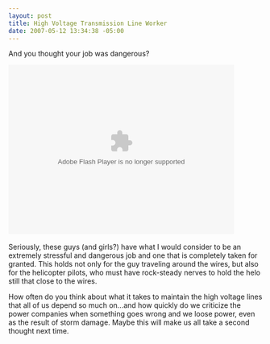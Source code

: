 ```yaml
---
layout: post
title: High Voltage Transmission Line Worker
date: 2007-05-12 13:34:38 -05:00
---
```


And you thought your job was dangerous?

<embed src="http://www.glumbert.com/embed/highpower" width="448" height="336" type="application/x-shockwave-flash" wmode="transparent"></embed>  

Seriously, these guys (and girls?) have what I would consider to be an extremely stressful and dangerous job and one that is completely taken for granted. This holds not only for the guy traveling around the wires, but also for the helicopter pilots, who must have rock-steady nerves to hold the helo still that close to the wires.

How often do you think about what it takes to maintain the high voltage lines that all of us depend so much on...and how quickly do we criticize the power companies when something goes wrong and we loose power, even as the result of storm damage. Maybe this will make us all take a second thought next time.
